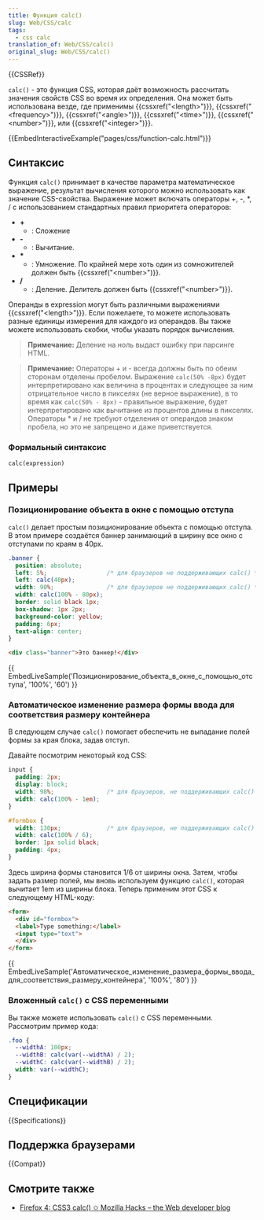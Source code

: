 ```yaml
---
title: Функция calc()
slug: Web/CSS/calc
tags:
  - css calc
translation_of: Web/CSS/calc()
original_slug: Web/CSS/calc()
---
```


{{CSSRef}}

`calc()` - это функция CSS, которая даёт возможность рассчитать значения свойств CSS во время их определения. Она может быть использована везде, где применимы {{cssxref("&lt;length&gt;")}}, {{cssxref("&lt;frequency&gt;")}}, {{cssxref("&lt;angle&gt;")}}, {{cssxref("&lt;time&gt;")}}, {{cssxref("&lt;number&gt;")}}, или {{cssxref("&lt;integer&gt;")}}.

{{EmbedInteractiveExample("pages/css/function-calc.html")}}

## Синтаксис

Функция `calc()` принимает в качестве параметра математическое выражение, результат вычисления которого можно использовать как значение CSS-свойства. Выражение может включать операторы +, -, \*, / с использованием стандартных правил приоритета операторов:

- **+**
  - : Сложение
- **-**
  - : Вычитание.
- **\***
  - : Умножение. По крайней мере хоть один из сомножителей должен быть {{cssxref("&lt;number&gt;")}}.
- **/**
  - : Деление. Делитель должен быть {{cssxref("&lt;number&gt;")}}.

Операнды в expression могут быть различными выражениями {{cssxref("&lt;length&gt;")}}. Если пожелаете, то можете использовать разные единицы измерения для каждого из операндов. Вы также можете использовать скобки, чтобы указать порядок вычисления.

> **Примечание:** Деление на ноль выдаст ошибку при парсинге HTML.

> **Примечание:** Операторы + и - всегда должны быть по обеим сторонам отделены пробелом. Выражение `calc(50% -8px)` будет интерпретировано как величина в процентах и следующее за ним отрицательное число в пикселях (не верное выражение), в то время как `calc(50% - 8px)` - правильное выражение, будет интерпретировано как вычитание из процентов длины в пикселях.
> Операторы \* и / не требуют отделения от операндов знаком пробела, но это не запрещено и даже приветствуется.

### Формальный синтаксис

```
calc(expression)
```

## Примеры

### Позиционирование объекта в окне с помощью отступа

`calc()` делает простым позиционирование объекта с помощью отступа. В этом примере создаётся баннер занимающий в ширину все окно с отступами по краям в 40px.

```css
.banner {
  position: absolute;
  left: 5%;                 /* для браузеров не поддерживающих calc() */
  left: calc(40px);
  width: 90%;               /* для браузеров не поддерживающих calc() */
  width: calc(100% - 80px);
  border: solid black 1px;
  box-shadow: 1px 2px;
  background-color: yellow;
  padding: 6px;
  text-align: center;
}
```

```html
<div class="banner">Это баннер!</div>
```

{{ EmbedLiveSample('Позиционирование_объекта_в_окне_с_помощью_отступа', '100%', '60') }}

### Автоматическое изменение размера формы ввода для соответствия размеру контейнера

В следующем случае `calc()` помогает обеспечить не выпадание полей формы за края блока, задав отступ.

Давайте посмотрим некоторый код CSS:

```css
input {
  padding: 2px;
  display: block;
  width: 98%;               /* для браузеров, не поддерживающих calc() */
  width: calc(100% - 1em);
}

#formbox {
  width: 130px;             /* для браузеров, не поддерживающих calc() */
  width: calc(100% / 6);
  border: 1px solid black;
  padding: 4px;
}
```

Здесь ширина формы становится 1/6 от ширины окна. Затем, чтобы задать размер полей, мы вновь используем функцию `calc()`, которая вычитает 1em из ширины блока. Теперь применим этот CSS к следующему HTML-коду:

```html
<form>
  <div id="formbox">
  <label>Type something:</label>
  <input type="text">
  </div>
</form>
```

{{ EmbedLiveSample('Автоматическое_изменение_размера_формы_ввода_для_соответствия_размеру_контейнера', '100%', '80') }}

### Вложенный `calc()` с CSS переменными

Вы также можете использовать `calc()` с CSS переменными. Рассмотрим пример кода:

```css
.foo {
  --widthA: 100px;
  --widthB: calc(var(--widthA) / 2);
  --widthC: calc(var(--widthB) / 2);
  width: var(--widthC);
}
```

## Спецификации

{{Specifications}}

## Поддержка браузерами

{{Compat}}

## Смотрите также

- [Firefox 4: CSS3 calc() ✩ Mozilla Hacks – the Web developer blog](https://hacks.mozilla.org/2010/06/css3-calc/)
